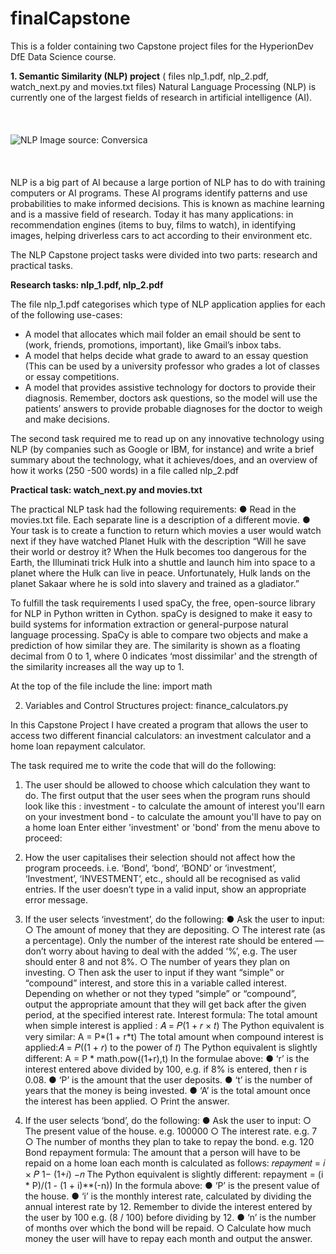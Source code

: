 # finalCapstone

This is a folder containing two Capstone project files for the HyperionDev DfE Data Science course.

**1. Semantic Similarity (NLP) project** ( files nlp_1.pdf, nlp_2.pdf, watch_next.py and movies.txt files)
  Natural Language Processing (NLP) is currently one of the largest fields of research in artificial intelligence (AI).
<br/><br/>
<br/><br/>
![NLP Image source: Conversica ](https://miro.medium.com/v2/resize:fit:828/format:webp/1*_TV_ZLIhZpmX7HpMODwmiA.png)
<br/><br/>
<br/><br/>
NLP is a big part of AI because a large portion of NLP has to do with training computers or AI programs. These AI programs identify patterns and use probabilities to make informed decisions.
This is known as machine learning and is a massive field of research. Today it has many applications: in recommendation engines 
(items to buy, films to watch), in identifying images, helping driverless cars to act according to their environment etc.

The NLP Capstone project tasks were divided into two parts: research  and practical tasks.

**Research tasks: nlp_1.pdf, nlp_2.pdf**

The file nlp_1.pdf categorises which type of NLP application applies for each of the following use-cases:
- A model that allocates which mail folder an email should be sent to (work, friends, promotions, important), like Gmail’s inbox tabs.
- A model that helps decide what grade to award to an essay question (This can be used by a university professor who grades a lot of classes
or essay competitions.
- A model that provides assistive technology for doctors to provide their diagnosis. Remember, doctors ask questions, so the model will
use the patients’ answers to provide probable diagnoses for the doctor to weigh and make decisions.

The second task required me to read up on any innovative technology using NLP (by companies such as Google or IBM, for instance) and write a brief summary about the technology, what it achieves/does, and an overview of how it works (250 -500 words) in a file called nlp_2.pdf


**Practical task: watch_next.py and movies.txt**

The practical NLP task had the following requirements:
● Read in the movies.txt file. Each separate line is a description of a different movie.
● Your task is to create a function to return which movies a user would watch next if they have watched Planet Hulk with the description “Will he save their world or destroy it? When the Hulk becomes too dangerous for the Earth, the Illuminati trick Hulk into a shuttle and launch him into space to a planet where the Hulk can live in peace. Unfortunately, Hulk lands on the planet Sakaar where he is sold into slavery and trained as a gladiator.”

To fulfill the task requirements I used spaCy, the free, open-source library for NLP in Python written in Cython. 
spaCy is designed to make it easy to build systems for information extraction or general-purpose natural language processing. 
SpaCy is able to compare two objects and make a prediction of how similar they are. The similarity is shown as a floating decimal from 0
to 1, where 0 indicates ‘most dissimilar’ and the strength of the similarity increases all the way up to 1. 

At the top of the file include the line: import math

2.  Variables and Control Structures project: finance_calculators.py

In this Capstone Project I have created a program that allows the user to access two different financial calculators: an investment calculator and a home loan repayment calculator.

The task required me to write the code that will do the following: 

1. The user should be allowed to choose which calculation they want to do.
The first output that the user sees when the program runs should look like this :
  investment - to calculate the amount of interest you'll earn on your investment
  bond - to calculate the amount you'll have to pay on a home loan
Enter either 'investment' or 'bond' from the menu above to proceed:

2. How the user capitalises their selection should not affect how the program proceeds. i.e. ‘Bond’, ‘bond’, ‘BOND’ or ‘investment’, ‘Investment’, ‘INVESTMENT’, etc., should all be recognised as valid entries. If the user doesn’t type in a valid input, show an appropriate error message.

3. If the user selects ‘investment’, do the following:
● Ask the user to input:
○ The amount of money that they are depositing.
○ The interest rate (as a percentage). Only the number of the interest rate should be entered — don’t worry about having to deal with the
added ‘%’, e.g. The user should enter 8 and not 8%.
○ The number of years they plan on investing.
○ Then ask the user to input if they want “simple” or “compound” interest, and store this in a variable called interest. Depending on
whether or not they typed “simple” or “compound”, output the appropriate amount that they will get back after the given period,
at the specified interest rate. 
Interest formula:
  The total amount when simple interest is applied : 𝐴 = 𝑃(1 + 𝑟 × 𝑡)
  The Python equivalent is very similar: A = P*(1 + r*t)
  The total amount when compound interest is applied:𝐴 = 𝑃((1 + 𝑟) to the power of 𝑡)
  The Python equivalent is slightly different: A = P * math.pow((1+r),t)
In the formulae above:
● ‘r’ is the interest entered above divided by 100, e.g. if 8% is entered, then r is 0.08.
● ‘P’ is the amount that the user deposits.
● ‘t’ is the number of years that the money is being invested.
● ‘A’ is the total amount once the interest has been applied.
○ Print the answer.

4. If the user selects ‘bond’, do the following:
● Ask the user to input:
○ The present value of the house. e.g. 100000
○ The interest rate. e.g. 7
○ The number of months they plan to take to repay the bond. e.g. 120
Bond repayment formula:
The amount that a person will have to be repaid on a home loan each month is calculated as follows: 𝑟𝑒𝑝𝑎𝑦𝑚𝑒𝑛𝑡 = 𝑖 × 𝑃 1− (1+𝑖) −𝑛
The Python equivalent is slightly different: repayment = (i * P)/(1 - (1 + i)**(-n))
In the formula above:
● ‘P’ is the present value of the house.
● ‘i’ is the monthly interest rate, calculated by dividing the annual interest rate by 12. Remember to divide the interest entered by
the user by 100 e.g. (8 / 100) before dividing by 12.
● ‘n’ is the number of months over which the bond will be repaid.
○ Calculate how much money the user will have to repay each month and output the answer.



